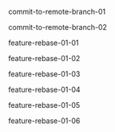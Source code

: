 commit-to-remote-branch-01

commit-to-remote-branch-02

feature-rebase-01-01

feature-rebase-01-02

feature-rebase-01-03

feature-rebase-01-04

feature-rebase-01-05

feature-rebase-01-06
